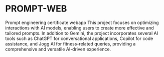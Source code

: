 # PROMPT-WEB
Prompt  engineering  certificate  webapp
This project focuses on optimizing interactions with AI models, enabling users to create more effective and tailored prompts. 
In addition to Gemini, the project incorporates several AI tools such as ChatGPT for conversational applications, Copilot for code assistance, and Jogg AI for fitness-related queries, providing a comprehensive and versatile AI-driven experience.


